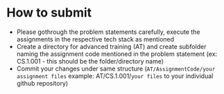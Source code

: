 # How to submit
* Please gothrough the problem statements carefully, execute the assignments in the respective tech stack as mentioned
* Create a directory for advanced training (AT) and create subfolder naming the assignment code mentioned in the problem statement (ex: CS.1.001 - this should be the folder/directory name)
* Commit your changes under same structure (`AT/AssignmentCode/your assignment files` example: AT/CS.1.001/`your files` to your individual github repository)
  
